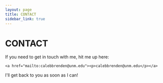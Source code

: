 ```yaml
---
layout: page
title: CONTACT
sidebar_link: true
---
```


<h1 class="page-title">CONTACT</h1>

If you need to get in touch with me, hit me up here: 
```
<a href="mailto:calebbrenden@unm.edu"><p>calebbrenden@unm.edu</p></a>
```
I'll get back to you as soon as I can!